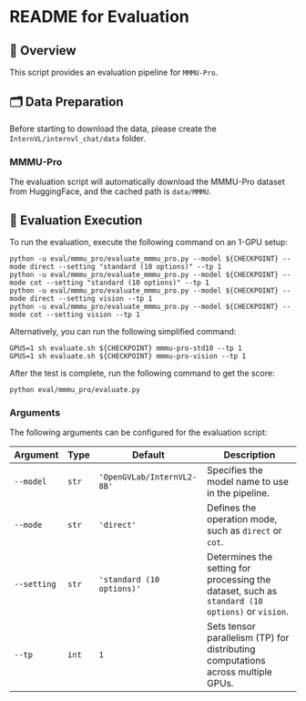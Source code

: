 # README for Evaluation

## 🌟 Overview

This script provides an evaluation pipeline for `MMMU-Pro`.

## 🗂️ Data Preparation

Before starting to download the data, please create the `InternVL/internvl_chat/data` folder.

### MMMU-Pro

The evaluation script will automatically download the MMMU-Pro dataset from HuggingFace, and the cached path is `data/MMMU`.

## 🏃 Evaluation Execution

To run the evaluation, execute the following command on an 1-GPU setup:

```shell
python -u eval/mmmu_pro/evaluate_mmmu_pro.py --model ${CHECKPOINT} --mode direct --setting "standard (10 options)" --tp 1
python -u eval/mmmu_pro/evaluate_mmmu_pro.py --model ${CHECKPOINT} --mode cot --setting "standard (10 options)" --tp 1
python -u eval/mmmu_pro/evaluate_mmmu_pro.py --model ${CHECKPOINT} --mode direct --setting vision --tp 1
python -u eval/mmmu_pro/evaluate_mmmu_pro.py --model ${CHECKPOINT} --mode cot --setting vision --tp 1
```

Alternatively, you can run the following simplified command:

```shell
GPUS=1 sh evaluate.sh ${CHECKPOINT} mmmu-pro-std10 --tp 1
GPUS=1 sh evaluate.sh ${CHECKPOINT} mmmu-pro-vision --tp 1
```

After the test is complete, run the following command to get the score:

```shell
python eval/mmmu_pro/evaluate.py
```

### Arguments

The following arguments can be configured for the evaluation script:

| Argument    | Type  | Default                    | Description                                                                                     |
| ----------- | ----- | -------------------------- | ----------------------------------------------------------------------------------------------- |
| `--model`   | `str` | `'OpenGVLab/InternVL2-8B'` | Specifies the model name to use in the pipeline.                                                |
| `--mode`    | `str` | `'direct'`                 | Defines the operation mode, such as `direct` or `cot`.                                          |
| `--setting` | `str` | `'standard (10 options)'`  | Determines the setting for processing the dataset, such as `standard (10 options)` or `vision`. |
| `--tp`      | `int` | `1`                        | Sets tensor parallelism (TP) for distributing computations across multiple GPUs.                |

